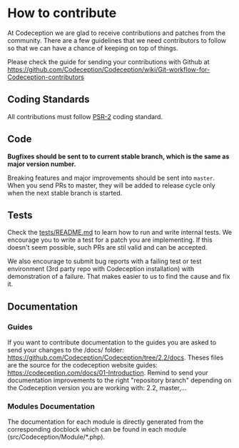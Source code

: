 # How to contribute

At Codeception we are glad to receive contributions and patches from the community. There are a few guidelines that we need contributors to follow so that we can have a chance of keeping on top of things.

Please check the guide for sending your contributions with Github at
https://github.com/Codeception/Codeception/wiki/Git-workflow-for-Codeception-contributors

## Coding Standards
All contributions must follow [PSR-2](https://www.php-fig.org/psr/psr-2/) coding standard.

## Code
**Bugfixes should be sent to to current stable branch, which is the same as major version number.**

Breaking features and major improvements should be sent into `master`. When you send PRs to master, they will be added to release cycle only when the next stable branch is started.

## Tests

Check the [tests/README.md](tests/README.md) to learn how to run and write internal tests.
We encourage you to write a test for a patch you are implementing. If this doesn't seem possible, such PRs are stil valid and can be accepted.

We also encourage to submit bug reports with a failing test or test environment (3rd party repo with Codeception installation) with demonstration of a failure. That makes easier to us to find the cause and fix it.

## Documentation

### Guides
If you want to contribute documentation to the guides you are asked to send your changes to the /docs/ folder: https://github.com/Codeception/Codeception/tree/2.2/docs. Theses files are the source for the codeception website guides: https://codeception.com/docs/01-Introduction. Remind to send your documentation improvements to the right "repository branch" depending on the Codeception version you are working with: 2.2, master,...

### Modules Documentation
The documentation for each module is directly generated from the corresponding docblock which can be found in each module (src/Codeception/Module/*.php).
